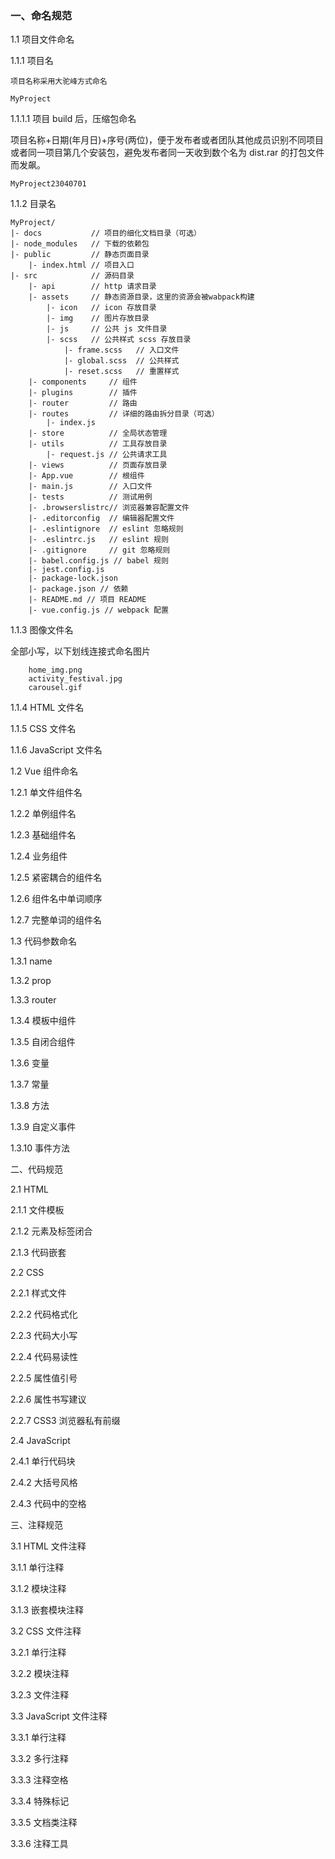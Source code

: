 ### 一、命名规范

1.1 项目文件命名

1.1.1 项目名

    项目名称采用大驼峰方式命名

```
MyProject
```

1.1.1.1 项目 build 后，压缩包命名

项目名称+日期(年月日)+序号(两位)，便于发布者或者团队其他成员识别不同项目或者同一项目第几个安装包，避免发布者同一天收到数个名为 dist.rar 的打包文件而发飙。

```
MyProject23040701
```

1.1.2 目录名

```
MyProject/
|- docs           // 项目的细化文档目录（可选）
|- node_modules   // 下载的依赖包
|- public         // 静态页面目录
    |- index.html // 项目入口
|- src            // 源码目录
    |- api        // http 请求目录
    |- assets     // 静态资源目录，这里的资源会被wabpack构建
        |- icon   // icon 存放目录
        |- img    // 图片存放目录
        |- js     // 公共 js 文件目录
        |- scss   // 公共样式 scss 存放目录
            |- frame.scss   // 入口文件
            |- global.scss  // 公共样式
            |- reset.scss   // 重置样式
    |- components     // 组件
    |- plugins        // 插件
    |- router         // 路由
    |- routes         // 详细的路由拆分目录（可选）
        |- index.js
    |- store          // 全局状态管理
    |- utils          // 工具存放目录
        |- request.js // 公共请求工具
    |- views          // 页面存放目录
    |- App.vue        // 根组件
    |- main.js        // 入口文件
    |- tests          // 测试用例
    |- .browserslistrc// 浏览器兼容配置文件
    |- .editorconfig  // 编辑器配置文件
    |- .eslintignore  // eslint 忽略规则
    |- .eslintrc.js   // eslint 规则
    |- .gitignore     // git 忽略规则
    |- babel.config.js // babel 规则
    |- jest.config.js
    |- package-lock.json
    |- package.json // 依赖
    |- README.md // 项目 README
    |- vue.config.js // webpack 配置
```

1.1.3 图像文件名

全部小写，以下划线连接式命名图片

```
    home_img.png
    activity_festival.jpg
    carousel.gif
```

1.1.4 HTML 文件名

1.1.5 CSS 文件名

1.1.6 JavaScript 文件名

1.2 Vue 组件命名

1.2.1 单文件组件名

1.2.2 单例组件名

1.2.3 基础组件名

1.2.4 业务组件

1.2.5 紧密耦合的组件名

1.2.6 组件名中单词顺序

1.2.7 完整单词的组件名

1.3 代码参数命名

1.3.1 name

1.3.2 prop

1.3.3 router

1.3.4 模板中组件

1.3.5 自闭合组件

1.3.6 变量

1.3.7 常量

1.3.8 方法

1.3.9 自定义事件

1.3.10 事件方法

二、代码规范

2.1 HTML

2.1.1 文件模板

2.1.2 元素及标签闭合

2.1.3 代码嵌套

2.2 CSS

2.2.1 样式文件

2.2.2 代码格式化

2.2.3 代码大小写

2.2.4 代码易读性

2.2.5 属性值引号

2.2.6 属性书写建议

2.2.7 CSS3 浏览器私有前缀

2.4 JavaScript

2.4.1 单行代码块

2.4.2 大括号风格

2.4.3 代码中的空格

三、注释规范

3.1 HTML 文件注释

3.1.1 单行注释

3.1.2 模块注释

3.1.3 嵌套模块注释

3.2 CSS 文件注释

3.2.1 单行注释

3.2.2 模块注释

3.2.3 文件注释

3.3 JavaScript 文件注释

3.3.1 单行注释

3.3.2 多行注释

3.3.3 注释空格

3.3.4 特殊标记

3.3.5 文档类注释

3.3.6 注释工具

